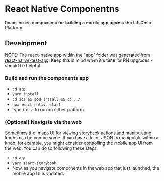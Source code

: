 # React Native Componentns

React-native components for building a mobile app against the LifeOmic Platform

## Development

NOTE: The react-native app within the "app" folder was generated from
[react-native-test-app](https://github.com/microsoft/react-native-test-app).
Keep this in mind when it's time for RN upgrades - should be helpful.

### Build and run the components app

-   `cd app`
-   `yarn install`
-   `cd ios && pod install && cd ../`
-   `npx react-native start`
-   type `i` or `a` to run on either platform

### (Optional) Navigate via the web

Sometimes the in app UI for viewing storybook actions and manipulating knobs
can be cumbersome.  If you have a lot of JSON to manipulate within a knob, for
example, you might consider controlling the mobile app UI from the web.  You
can do so following these steps:

-   `cd app`
-   `yarn start-storybook`
-   Now, as you navigate components in the web app that just launched, the
    mobile app UI is updated.

